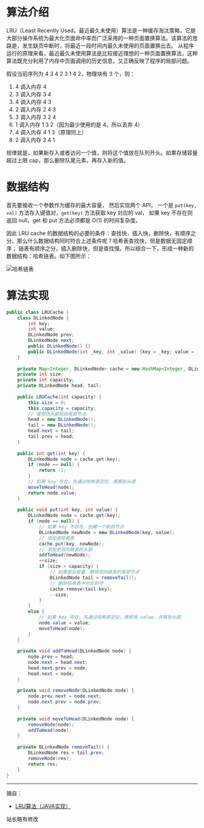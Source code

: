 # 算法介绍

LRU（Least Recently Used，最近最久未使用）算法是⼀种缓存淘汰策略，它是大部分操作系统为最大化页面命中率而广泛采用的一种页面置换算法。该算法的思路是，发生缺页中断时，将最近一段时间内最久未使用的页面置换出去。 从程序运行的原理来看，最近最久未使用算法是比较接近理想的一种页面置换算法，这种算法既充分利用了内存中页面调用的历史信息，又正确反映了程序的局部问题。

假设当前序列为 4 3 4 2 3 1 4 2，物理块有 3 个，则：
1. 4 调入内存 4
2. 3 调入内存 3 4
3. 4 调入内存 4 3
4. 2 调入内存 2 4 3
5. 3 调入内存 3 2 4
6. 1 调入内存 1 3 2（因为最少使用的是 4，所以丢弃 4）
7. 4 调入内存 4 1 3（原理同上）
8. 2 调入内存 2 4 1

规律就是，如果新存入或者访问一个值，则将这个值放在队列开头。如果存储容量超过上限 cap，那么删除队尾元素，再存入新的值。

# 数据结构

⾸先要接收⼀个参数作为缓存的最⼤容量， 然后实现两个 API， ⼀个是 `put(key, val)` ⽅法存⼊键值对，`get(key)` ⽅法获取 key 对应的 val， 如果 key 不存在则返回 null，get 和 put ⽅法必须都是 O(1) 的时间复杂度。

因此 LRU cache 的数据结构的必要的条件：查找快，插⼊快，删除快，有顺序之分。那么什么数据结构同时符合上述条件呢？哈希表查找快，但是数据⽆固定顺序； 链表有顺序之分，插⼊删除快，但是查找慢。所以结合⼀下，形成⼀种新的数据结构：哈希链表。如下图所示：

![哈希链表](http://oss.eyescode.top/eyeshunt/content/6e38cd32-7ec3-8ca5-9739-83af7780f0ae.png)

# 算法实现

```java
public class LRUCache {
    class DLinkedNode {
        int key;
        int value;
        DLinkedNode prev;
        DLinkedNode next;
        public DLinkedNode() {}
        public DLinkedNode(int _key, int _value) {key = _key; value = _value;}
    }
 
    private Map<Integer, DLinkedNode> cache = new HashMap<Integer, DLinkedNode>();
    private int size;
    private int capacity;
    private DLinkedNode head, tail;
 
    public LRUCache(int capacity) {
        this.size = 0;
        this.capacity = capacity;
        // 使用伪头部和伪尾部节点
        head = new DLinkedNode();
        tail = new DLinkedNode();
        head.next = tail;
        tail.prev = head;
    }
 
    public int get(int key) {
        DLinkedNode node = cache.get(key);
        if (node == null) {
            return -1;
        }
        // 如果 key 存在，先通过哈希表定位，再移到头部
        moveToHead(node);
        return node.value;
    }
 
    public void put(int key, int value) {
        DLinkedNode node = cache.get(key);
        if (node == null) {
            // 如果 key 不存在，创建一个新的节点
            DLinkedNode newNode = new DLinkedNode(key, value);
            // 添加进哈希表
            cache.put(key, newNode);
            // 添加至双向链表的头部
            addToHead(newNode);
            ++size;
            if (size > capacity) {
                // 如果超出容量，删除双向链表的尾部节点
                DLinkedNode tail = removeTail();
                // 删除哈希表中对应的项
                cache.remove(tail.key);
                --size;
            }
        }
        else {
            // 如果 key 存在，先通过哈希表定位，再修改 value，并移到头部
            node.value = value;
            moveToHead(node);
        }
    }
 
    private void addToHead(DLinkedNode node) {
        node.prev = head;
        node.next = head.next;
        head.next.prev = node;
        head.next = node;
    }
 
    private void removeNode(DLinkedNode node) {
        node.prev.next = node.next;
        node.next.prev = node.prev;
    }
 
    private void moveToHead(DLinkedNode node) {
        removeNode(node);
        addToHead(node);
    }
 
    private DLinkedNode removeTail() {
        DLinkedNode res = tail.prev;
        removeNode(res);
        return res;
    }
}
```

------
摘自：
+ [LRU算法（JAVA实现）](https://blog.csdn.net/qq_42671928/article/details/124698082)

站长略有修改